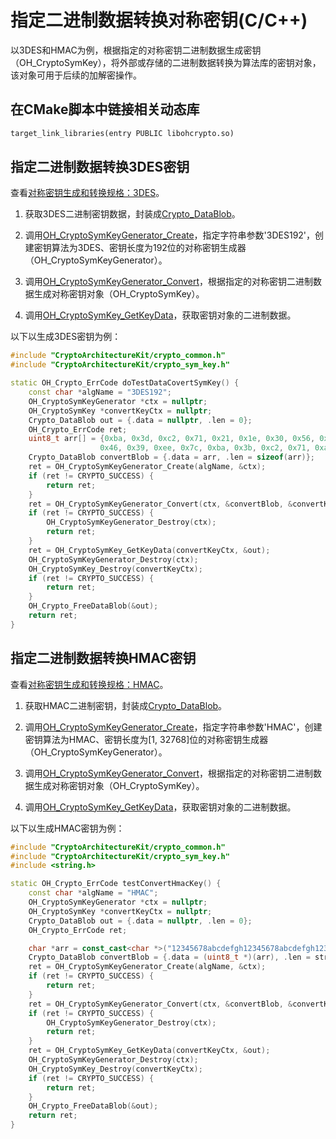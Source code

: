 # 指定二进制数据转换对称密钥(C/C++)

<!--Kit: Crypto Architecture Kit-->
<!--Subsystem: Security-->
<!--Owner: @zxz--3-->
<!--SE: @lanming-->
<!--TSE: @PAFT-->   

以3DES和HMAC为例，根据指定的对称密钥二进制数据生成密钥（OH_CryptoSymKey），将外部或存储的二进制数据转换为算法库的密钥对象，该对象可用于后续的加解密操作。

## 在CMake脚本中链接相关动态库
```txt
target_link_libraries(entry PUBLIC libohcrypto.so)
```

## 指定二进制数据转换3DES密钥

查看[对称密钥生成和转换规格：3DES](crypto-sym-key-generation-conversion-spec.md#3des)。

1. 获取3DES二进制密钥数据，封装成[Crypto_DataBlob](../../reference/apis-crypto-architecture-kit/capi-cryptocommonapi-crypto-datablob.md)。

2. 调用[OH_CryptoSymKeyGenerator_Create](../../reference/apis-crypto-architecture-kit/capi-crypto-sym-key-h.md#oh_cryptosymkeygenerator_create)，指定字符串参数'3DES192'，创建密钥算法为3DES、密钥长度为192位的对称密钥生成器（OH_CryptoSymKeyGenerator）。

3. 调用[OH_CryptoSymKeyGenerator_Convert](../../reference/apis-crypto-architecture-kit/capi-crypto-sym-key-h.md#oh_cryptosymkeygenerator_convert)，根据指定的对称密钥二进制数据生成对称密钥对象（OH_CryptoSymKey）。

4. 调用[OH_CryptoSymKey_GetKeyData](../../reference/apis-crypto-architecture-kit/capi-crypto-sym-key-h.md#oh_cryptosymkey_getkeydata)，获取密钥对象的二进制数据。

以下以生成3DES密钥为例：

  ```c++
  #include "CryptoArchitectureKit/crypto_common.h"
  #include "CryptoArchitectureKit/crypto_sym_key.h"

  static OH_Crypto_ErrCode doTestDataCovertSymKey() {
      const char *algName = "3DES192";
      OH_CryptoSymKeyGenerator *ctx = nullptr;
      OH_CryptoSymKey *convertKeyCtx = nullptr;
      Crypto_DataBlob out = {.data = nullptr, .len = 0};
      OH_Crypto_ErrCode ret;
      uint8_t arr[] = {0xba, 0x3d, 0xc2, 0x71, 0x21, 0x1e, 0x30, 0x56, 0xad, 0x47, 0xfc, 0x5a,
                      0x46, 0x39, 0xee, 0x7c, 0xba, 0x3b, 0xc2, 0x71, 0xab, 0xa0, 0x30, 0x72};
      Crypto_DataBlob convertBlob = {.data = arr, .len = sizeof(arr)};
      ret = OH_CryptoSymKeyGenerator_Create(algName, &ctx);
      if (ret != CRYPTO_SUCCESS) {
          return ret;
      }
      ret = OH_CryptoSymKeyGenerator_Convert(ctx, &convertBlob, &convertKeyCtx);
      if (ret != CRYPTO_SUCCESS) {
          OH_CryptoSymKeyGenerator_Destroy(ctx);
          return ret;
      }
      ret = OH_CryptoSymKey_GetKeyData(convertKeyCtx, &out);
      OH_CryptoSymKeyGenerator_Destroy(ctx);
      OH_CryptoSymKey_Destroy(convertKeyCtx);
      if (ret != CRYPTO_SUCCESS) {
          return ret;
      }
      OH_Crypto_FreeDataBlob(&out);
      return ret;
  }
  ```

## 指定二进制数据转换HMAC密钥

查看[对称密钥生成和转换规格：HMAC](crypto-sym-key-generation-conversion-spec.md#hmac)。

1. 获取HMAC二进制密钥，封装成[Crypto_DataBlob](../../reference/apis-crypto-architecture-kit/capi-cryptocommonapi-crypto-datablob.md)。

2. 调用[OH_CryptoSymKeyGenerator_Create](../../reference/apis-crypto-architecture-kit/capi-crypto-sym-key-h.md#oh_cryptosymkeygenerator_create)，指定字符串参数'HMAC'，创建密钥算法为HMAC、密钥长度为[1, 32768]位的对称密钥生成器（OH_CryptoSymKeyGenerator）。

3. 调用[OH_CryptoSymKeyGenerator_Convert](../../reference/apis-crypto-architecture-kit/capi-crypto-sym-key-h.md#oh_cryptosymkeygenerator_convert)，根据指定的对称密钥二进制数据生成对称密钥对象（OH_CryptoSymKey）。

4. 调用[OH_CryptoSymKey_GetKeyData](../../reference/apis-crypto-architecture-kit/capi-crypto-sym-key-h.md#oh_cryptosymkey_getkeydata)，获取密钥对象的二进制数据。

以下以生成HMAC密钥为例：

  ```c++
  #include "CryptoArchitectureKit/crypto_common.h"
  #include "CryptoArchitectureKit/crypto_sym_key.h"
  #include <string.h>

  static OH_Crypto_ErrCode testConvertHmacKey() {
      const char *algName = "HMAC";
      OH_CryptoSymKeyGenerator *ctx = nullptr;
      OH_CryptoSymKey *convertKeyCtx = nullptr;
      Crypto_DataBlob out = {.data = nullptr, .len = 0};
      OH_Crypto_ErrCode ret;

      char *arr = const_cast<char *>("12345678abcdefgh12345678abcdefgh12345678abcdefgh12345678abcdefgh");
      Crypto_DataBlob convertBlob = {.data = (uint8_t *)(arr), .len = strlen(arr)};
      ret = OH_CryptoSymKeyGenerator_Create(algName, &ctx);
      if (ret != CRYPTO_SUCCESS) {
          return ret;
      }
      ret = OH_CryptoSymKeyGenerator_Convert(ctx, &convertBlob, &convertKeyCtx);
      if (ret != CRYPTO_SUCCESS) {
          OH_CryptoSymKeyGenerator_Destroy(ctx);
          return ret;
      }
      ret = OH_CryptoSymKey_GetKeyData(convertKeyCtx, &out);
      OH_CryptoSymKeyGenerator_Destroy(ctx);
      OH_CryptoSymKey_Destroy(convertKeyCtx);
      if (ret != CRYPTO_SUCCESS) {
          return ret;
      }
      OH_Crypto_FreeDataBlob(&out);
      return ret;
  }
  ```
